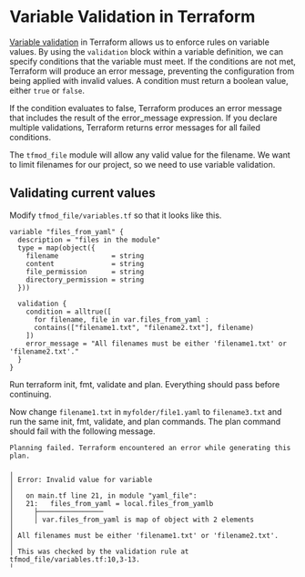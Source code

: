# Variable Validation in Terraform

[Variable
validation](https://developer.hashicorp.com/terraform/language/expressions/custom-conditions#input-variable-validation)
in Terraform allows us to enforce rules on variable values. By using the
`validation` block within a variable definition, we can specify conditions
that the variable must meet. If the conditions are not met, Terraform will
produce an error message, preventing the configuration from being applied with
invalid values. A condition must return a boolean value, either `true` or
`false`.

If the condition evaluates to false, Terraform produces an error message that
includes the result of the error_message expression. If you declare multiple
validations, Terraform returns error messages for all failed conditions.

The `tfmod_file` module will allow any valid value for the filename. We want
to limit filenames for our project, so we need to use variable validation.

## Validating current values

Modify `tfmod_file/variables.tf` so that it looks like this.

```
variable "files_from_yaml" {
  description = "files in the module"
  type = map(object({
    filename             = string
    content              = string
    file_permission      = string
    directory_permission = string
  }))

  validation {
    condition = alltrue([
      for filename, file in var.files_from_yaml :
      contains(["filename1.txt", "filename2.txt"], filename)
    ])
    error_message = "All filenames must be either 'filename1.txt' or 'filename2.txt'."
  }
}
```

Run terraform init, fmt, validate and plan. Everything should pass before
continuing.

Now change `filename1.txt` in `myfolder/file1.yaml` to `filename3.txt` and run
the same init, fmt, validate, and plan commands. The plan command should fail
with the following message.

```
Planning failed. Terraform encountered an error while generating this plan.

╷
│ Error: Invalid value for variable
│
│   on main.tf line 21, in module "yaml_file":
│   21:   files_from_yaml = local.files_from_yamlb
│     ├────────────────
│     │ var.files_from_yaml is map of object with 2 elements
│
│ All filenames must be either 'filename1.txt' or 'filename2.txt'.
│
│ This was checked by the validation rule at tfmod_file/variables.tf:10,3-13.
╵
```
